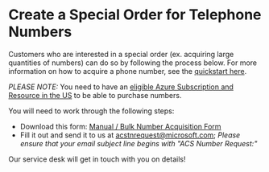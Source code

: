# Create a Special Order for Telephone Numbers

Customers who are interested in a special order (ex. acquiring large quantities of numbers) can do so by following the process below. For more information on how to acquire a phone number, see the [quickstart here](https://docs.microsoft.com/azure/communication-services/quickstarts/telephony-sms/get-phone-number?pivots=platform-azp).

*PLEASE NOTE:* You need to have an [eligible Azure Subscription and Resource in the US](https://docs.microsoft.com/azure/communication-services/concepts/telephony-sms/plan-solution#azure-subscriptions-eligibility) to be able to purchase numbers. 

You will need to work through the following steps: 
- Download this form: [Manual / Bulk Number Acquisition Form](https://github.com/Azure/Communication/blob/master/Forms/ACS%20-%20Bulk%20Number%20Acquisition.docx)
- Fill it out and send it to us at acstnrequest@microsoft.com; *Please ensure that your email subject line begins with "ACS Number Request:"* 

Our service desk will get in touch with you on details!
